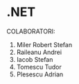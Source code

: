 # .NET

COLABORATORI:

1. Miler Robert Stefan
2. Raileanu Andrei
3. Iacob Stefan
4. Tomescu Tudor
5. Plesescu Adrian

